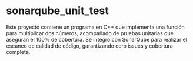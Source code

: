 # sonarqube_unit_test
Este proyecto contiene un programa en C++ que implementa una función para multiplicar dos números, acompañado de pruebas unitarias que aseguran el 100% de cobertura. Se integró con SonarQube para realizar el escaneo de calidad de código, garantizando cero issues y cobertura completa.
